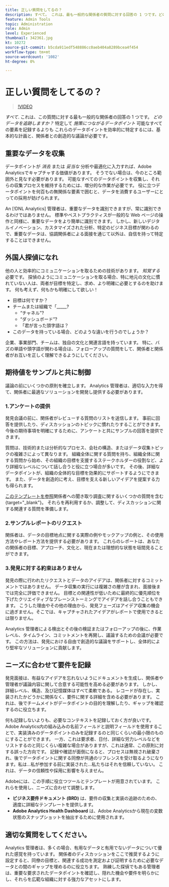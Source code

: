 ```yaml
---
title: 正しい質問をしてるの？
description: すべて。 これは、最も一般的な関係者の質問に対する回答の 1 つです。どのデータを追跡しますか？ 実用的なデータポイントを特定して収集する方が、考えられるすべての要素を記録するよりも役に立つ場合があります。 これらのデータポイントを効率的に特定するには、基本的な計画と、関係者との創造的な議論が必要です。
feature: Admin Tools
topic: Administration
role: Admin
level: Experienced
thumbnail: 342361.jpg
kt: 10272
source-git-commit: b5cda911edf548886cc0aeb404a8289bcea4f454
workflow-type: tm+mt
source-wordcount: '1082'
ht-degree: 0%

---
```



# 正しい質問をしてるの？

>[!VIDEO](https://video.tv.adobe.com/v/342361/?quality=12&learn=on)

_すべて_. これは、この質問に対する最も一般的な関係者の回答の 1 つです。 _どのデータを追跡しますか？_ 特定して _施策につながるデータポイント_ 可能なすべての要素を記録するよりも これらのデータポイントを効率的に特定するには、基本的な計画と、関係者との創造的な議論が必要です。

## 重要なデータを収集

データポイントが _消去_ または _妥当な_ 分析や最適化に入力すれば、Adobe Analyticsでキャプチャする価値があります。 そうでない場合は、今のところ範囲外と見なす必要があります。 可能なすべてのデータポイントを収集し、それらの収集プロセスを維持するためには、増分的な作業が必要です。 役に立つデータポイントを何百もの無関係な要素で囲むと、データを消費するユーザーにとっての採用が妨げられます。

An [!DNL Analytics] 管理者は、重要なデータを識別できますが、常に識別できるわけではありません。 標準やベストプラクティスが一般的な Web ページの操作と同様に、重要なデータをより簡単に識別できます。 しかし、新しいデジタルイノベーション、カスタマイズされた分析、特定のビジネス目標が関わるので、重要なデータは、協調関係者による面接を通じて以外は、自信を持って特定することはできません。

## 外国人探偵になれ

他の人と効率的にコミュニケーションを取るための技術があります。 _知覚する_ 必要です。 探偵のようにコミュニケーションを取る場合、特に地元の文化に慣れていない人は、両者が目標を特定し、求め、より明確に必要とするのを助けます。 何も考えず、何もかも明確にして欲しい！

* 目標は何ですか？
* チームまたは組織で「_____?
   * “チャネル”?
   * “ダッシュボード”?
   * 「君が言った頭字語は？
* このデータを持っている場合、どのような違いを行うのでしょうか？

企業、事業部門、チームは、独自の文化と関連言語を持っています。 特に、バズの単語や頭字語が関わる場合は、フォローアップの質問をして、関係者と関係者がお互いを正しく理解できるようにしてください。

## 期待値をサンプルと共に制御

議論の前にいくつかの原則を確立します。 Analytics 管理者は、適切な入力を得て、関係者に最適なソリューションを開発し提供する必要があります。

### 1.アンケートの提供

発見会議の前に、関係者がレビューする質問のリストを送信します。 事前に回答を提供したり、ディスカッションのトピックに慣れたりすることができます。 今後の期待事項を明確にするために、アンケートと共にサンプルの回答を提供できます。

質問は、技術的または分析的なプロセス、会社の構造、またはデータ収集トピックの複雑さによって異なります。 組織全体に関する質問を持ち、組織全体に関する質問から始め、その組織の目標を支援するステークホルダーの役割など、より詳細なレベルについて話し合うと役に立つ場合が多いです。 その後、詳細なデータポイントが、組織の全体的な目標を効果的にサポートするようにできます。 また、データを創造的に考え、目標を支える新しいアイデアを提案する力も得られます。

[このテンプレートを参照](assets/stakeholder-questionnaire.pdf)関係者への聞き取り調査に関するいくつかの質問を含む {target=&quot;_blank&quot;}。 それらを再利用するか、調整して、ディスカッションに関する関連する質問を準備します。

### 2.サンプルレポートのリクエスト

関係者は、データの目標地点に関する実際の例やモックアップの例と、その使用方法やレポート方法を提供する必要があります。 これらのレポートは、あなたの関係者の目標、アプローチ、文化と、現在または理想的な状態を垣間見ることができます。

### 3.発見に対する約束はありません

発見の際に行われたリクエストとデータのアイデアは、関係者に対するコミットメントではありません。 データ収集の実行には複雑さの層が含まれ、面接後までは完全に評価できません。 目標との関連性が低いために最終的に優先順位を下げたクリエイティブなブレーンストーミングでアイデアを話し合うこともできます。 こうした理由やその他の理由から、発見フェーズはアイデア収集の機会に過ぎません。そこでは、キャプチャされたアイデアがレポートで使用できるとは限りません。

Analytics 管理者による検出とその後の検証またはフォローアップの後に、作業レベル、タイムライン、コミットメントを再開し、議論するための会議が必要です。 この方法は、発見における自由で創造的な議論をサポートし、全体的により堅牢なソリューションに貢献します。

## ニーズに合わせて要件を記録

発見面接は、有益なアイデアを忘れないようにドキュメントを生成し、関係者や管理者が議論内容に関して合意する可能性を高める必要があります。 しかし、詳細レベル、構造、及び記憶媒体はすべて柔軟である。 レコードが存在し、実装されたかどうかに関係なく、要件に関する詳細を含める必要があります。 これは、後でチームメイトがデータポイントの目的を理解したり、ギャップを確認するのに役立ちます。

何も記録しないよりも、必要なコンテキストを記録しておく方が良いです。 Adobe Analytics内の組み込みの名前フィールドと説明フィールドを使用することで、実装済みのデータポイントのみを記録するのと同じくらいの最小限のものにすることができます。 一方、これは要求者、日付、詳細な労力レベルなどをリストするのと同じくらい複雑な場合がありますが、これは通常、この原則に対する誤った方向です。 記録や確認が面倒になると、プロセスは無視され破棄され、後でデータポイントに関する同僚が共通のリフレンスを受け取るようになります。私は…私が参加する前に実装された…私たちはそれを信頼していない。 これは、データの信頼性や採用に影響を与えません。

Adobeには、この手順に役立つツールとテンプレートが用意されています。 これらを使用し、ニーズに合わせて調整します。

* **ビジネス要件ドキュメント (BRD)** は、要件の収集と実装の追跡のための、適度に詳細なテンプレートを提供します。
* **Adobe Analytics Health Dashboard** は、Adobe Analyticsから現在の変数状態のスナップショットを抽出するために使用されます。

## 適切な質問をしてください。

Analytics 管理者は、多くの場合、有用なデータと有用でないデータについて優れた感覚を持っています。 関係者のディスカッションをここで推奨するように設定すると、同僚の目標と、関連する成功を測定および証明するために必要なデータとの間のギャップを埋めるのに役立ちます。 熟練した探偵でもある管理者は、重要な要求されたデータポイントを確認し、隠れた機会や要件を明らかにし、それらを広範な組織に対する強力なアセットにします。

